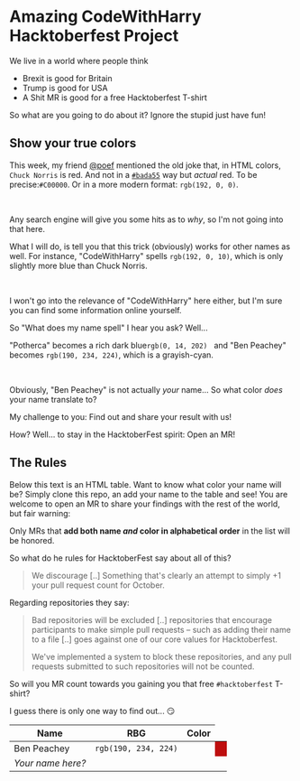 # Amazing CodeWithHarry Hacktoberfest Project

We live in a world where people think

- Brexit is good for Britain
- Trump is good for USA 
- A Shit MR is good for a free Hacktoberfest T-shirt

So what are you going to do about it? Ignore the stupid just have fun!

## Show your true colors

This week, my friend [@poef](https://github.com/poef) mentioned the old joke that, in HTML colors, `Chuck Norris` is red.
And not in a [`#bada55`](http://bada55.io/) way but _actual_ red. To be precise:`#C00000`.
Or in a more modern format: `rgb(192, 0, 0)`.
<td bgcolor="Chuck Norris">&nbsp;</td>

Any search engine will give you some hits as to _why_, so I'm not going into that here.

What I will do, is tell you that this trick (obviously) works for other names as well.
For instance, "CodeWithHarry" spells `rgb(192, 0, 10)`, which is only slightly more blue than Chuck Norris.
<td bgcolor="CodeWithHarry">&nbsp;</td>

I won't go into the relevance of "CodeWithHarry" here either, but I'm sure you can find some information online yourself.

So "What does my name spell" I hear you ask? Well...

"Potherca" becomes a rich dark blue`rgb(0, 14, 202)` 
<span bgcolor="Potherca">&nbsp;</span>
and "Ben Peachey" becomes `rgb(190, 234, 224)`, which is a grayish-cyan.
<td bgcolor="Ben Peachey">&nbsp;</td>

Obviously, "Ben Peachey" is not actually _your_ name... So what color _does_ your name translate to?

My challenge to you: Find out and share your result with us!

How? Well... to stay in the HacktoberFest spirit: Open an MR!

## The Rules

Below this text is an HTML table. Want to know what color your name will be?
Simply clone this repo, an add your name to the table and see!
You are welcome to open an MR to share your findings with the rest of the world, but fair warning:

Only MRs that **add both name _and_ color in alphabetical order** in the list will be honored.

So what do he rules for HacktoberFest say about all of this?

> We discourage [..] Something that's clearly an attempt to simply +1 your pull request count for October.

Regarding repositories they say:

> Bad repositories will be excluded [..] repositories that encourage participants 
> to make simple pull requests – such as adding their name to a file [..] goes 
> against one of our core values for Hacktoberfest.
>
> We've implemented a system to block these repositories, and any pull requests 
> submitted to such repositories will not be counted.

So will you MR count towards you gaining you that free `#hacktoberfest` T-shirt?

I guess there is only one way to find out... 😏

| Name | RBG | Color | 
| --- | --- | --- |
| Ben Peachey | `rgb(190, 234, 224)` | <td bgcolor="Ben Peachey">&nbsp;</td> |
| _Your name here?_ | | |

